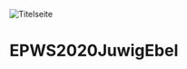 
![Titelseite](https://github.com/ebelsx7/EPWS2020JuwigEbel/blob/main/Titelseite_Test.png)
# EPWS2020JuwigEbel
